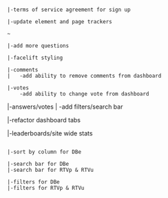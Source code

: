 
~~~~~~~~~~~~~~~~~~~~~~~~~

|-terms of service agreement for sign up

|-update element and page trackers

~

|-add more questions

|-facelift styling

|-comments
|	-add ability to remove comments from dashboard

|-votes
	-add ability to change vote from dashboard

~~~~~~~~~~~~~~~~~~~~~~~~~

|-answers/votes
| 	-add filters/search bar

|-refactor dashboard tabs

|-leaderboards/site wide stats

~~~~~~~~~~~~~~~~~~~~~~~~~

|-sort by column for DBe

|-search bar for DBe
|-search bar for RTVp & RTVu

|-filters for DBe
|-filters for RTVp & RTVu

~~~~~~~~~~~~~~~~~~~~~~~~~
